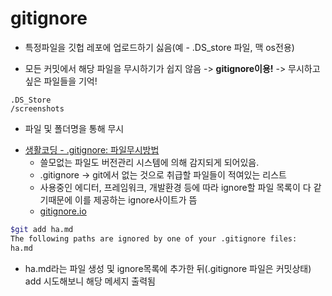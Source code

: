 # gitignore

-   특정파일을 깃헙 레포에 업로드하기 싫음(예 - .DS_store 파일, 맥 os전용)

-   모든 커밋에서 해당 파일을 무시하기가 쉽지 않음 -> **gitignore이용!** -> 무시하고 싶은 파일들을 기억!

```.gitignore
.DS_Store
/screenshots
```

-   파일 및 폴더명을 통해 무시

*   [생활코딩 - .gitignore: 파일무시방법](https://www.youtube.com/watch?v=XPGiVhdlS8Y)
    -   쓸모없는 파일도 버전관리 시스템에 의해 감지되게 되어있음.
    -   .gitignore -> git에서 없는 것으로 취급할 파일들이 적여있는 리스트
    -   사용중인 에디터, 프레임워크, 개발환경 등에 따라 ignore할 파일 목록이 다 같기때문에 이를 제공하는 ignore사이트가 뜸
    -   [gitignore.io](https://www.toptal.com/developers/gitignore)

```bash
$git add ha.md
The following paths are ignored by one of your .gitignore files:
ha.md
```

-   ha.md라는 파일 생성 및 ignore목록에 추가한 뒤(.gitignore 파일은 커밋상태) add 시도해보니 해당 메세지 출력됨
